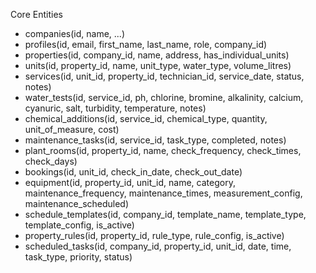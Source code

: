 Core Entities
- companies(id, name, ...)
- profiles(id, email, first_name, last_name, role, company_id)
- properties(id, company_id, name, address, has_individual_units)
- units(id, property_id, name, unit_type, water_type, volume_litres)
- services(id, unit_id, property_id, technician_id, service_date, status, notes)
- water_tests(id, service_id, ph, chlorine, bromine, alkalinity, calcium, cyanuric, salt, turbidity, temperature, notes)
- chemical_additions(id, service_id, chemical_type, quantity, unit_of_measure, cost)
- maintenance_tasks(id, service_id, task_type, completed, notes)
- plant_rooms(id, property_id, name, check_frequency, check_times, check_days)
- bookings(id, unit_id, check_in_date, check_out_date)
- equipment(id, property_id, unit_id, name, category, maintenance_frequency, maintenance_times, measurement_config, maintenance_scheduled)
- schedule_templates(id, company_id, template_name, template_type, template_config, is_active)
- property_rules(id, property_id, rule_type, rule_config, is_active)
- scheduled_tasks(id, company_id, property_id, unit_id, date, time, task_type, priority, status)

